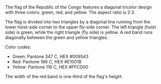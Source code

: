 The flag of the Republic of the Congo features a diagonal tricolor design with three colors: green, red, and yellow. The aspect ratio is 2:3.

The flag is divided into two triangles by a diagonal line running from the lower hoist-side corner to the upper fly-side corner. The left triangle (hoist side) is green, while the right triangle (fly side) is yellow. A red band runs diagonally between the green and yellow triangles.

Color codes:
- Green: Pantone 347 C, HEX #009543
- Red: Pantone 186 C, HEX #E1001B
- Yellow: Pantone 116 C, HEX #FFCD00

The width of the red band is one-third of the flag's height.